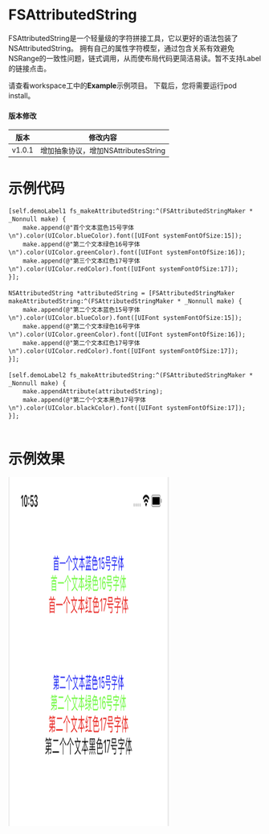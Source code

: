 # FSAttributedString

FSAttributedString是一个轻量级的字符拼接工具，它以更好的语法包装了NSAttributedString。 拥有自己的属性字符模型，通过包含关系有效避免NSRange的一致性问题，链式调用，从而使布局代码更简洁易读。暂不支持Label的链接点击。

请查看workspace工中的**Example**示例项目。 下载后，您将需要运行pod install。

#### 版本修改

|  版本   | 修改内容  |
|  ----  | ----  |
| v1.0.1  | 增加抽象协议，增加NSAttributesString |


# 示例代码

```obj-c
[self.demoLabel1 fs_makeAttributedString:^(FSAttributedStringMaker * _Nonnull make) {
	make.append(@"首个文本蓝色15号字体\n").color(UIColor.blueColor).font([UIFont systemFontOfSize:15]);
	make.append(@"第二个文本绿色16号字体\n").color(UIColor.greenColor).font([UIFont systemFontOfSize:16]);
	make.append(@"第三个文本红色17号字体\n").color(UIColor.redColor).font([UIFont systemFontOfSize:17]);
}];

NSAttributedString *attributedString = [FSAttributedStringMaker makeAttributedString:^(FSAttributedStringMaker * _Nonnull make) {
    make.append(@"第二个文本蓝色15号字体\n").color(UIColor.blueColor).font([UIFont systemFontOfSize:15]);
    make.append(@"第二个文本绿色16号字体\n").color(UIColor.greenColor).font([UIFont systemFontOfSize:16]);
    make.append(@"第二个文本红色17号字体\n").color(UIColor.redColor).font([UIFont systemFontOfSize:17]);
}];
    
[self.demoLabel2 fs_makeAttributedString:^(FSAttributedStringMaker * _Nonnull make) {
    make.appendAttribute(attributedString);
    make.append(@"第二个个文本黑色17号字体\n").color(UIColor.blackColor).font([UIFont systemFontOfSize:17]);
}];
    
```

# 示例效果

<img src="https://github.com/zhangzhongyan/Documents/blob/master/Photos/xcode/FSAttributedString/demo.png?raw=true" width="320" height="693">



